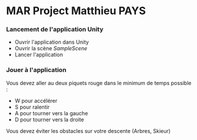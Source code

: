# MAR Project Matthieu PAYS

### Lancement de l'application Unity

- Ouvrir l'application dans Unity
- Ouvrir la scène *SampleScene*
- Lancer l'application

### Jouer à l'application

Vous devez aller au deux piquets rouge dans le minimum de temps possible : 
- W pour accélérer
- S pour ralentir
- A pour tourner vers la gauche
- D pour tourner vers la droite

Vous devez éviter les obstacles sur votre descente (Arbres, Skieur)
